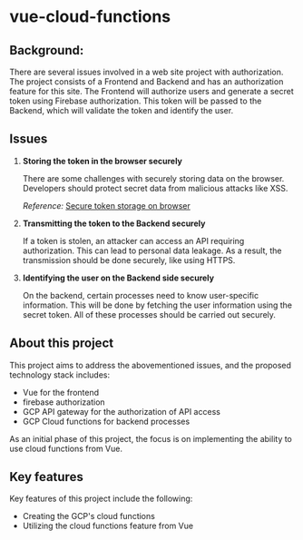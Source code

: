 # vue-cloud-functions

## Background:
There are several issues involved in a web site project with authorization.
The project consists of a Frontend and Backend and has an authorization feature for this site.
The Frontend will authorize users and generate a secret token using Firebase authorization.
This token will be passed to the Backend, which will validate the token and identify the user.

## Issues
1. **Storing the token in the browser securely**

   There are some challenges with securely storing data on the browser. 
   Developers should protect secret data from malicious attacks like XSS.

   *Reference:* [Secure token storage on browser](https://zenn.dev/peg/articles/e69de52ed12381)

2. **Transmitting the token to the Backend securely**

   If a token is stolen, an attacker can access an API requiring authorization. This can lead to personal data leakage. As a result, the transmission should be done securely, like using HTTPS.

3. **Identifying the user on the Backend side securely**

   On the backend, certain processes need to know user-specific information. This will be done by fetching the user information using the secret token. All of these processes should be carried out securely.


## About this project
This project aims to address the abovementioned issues, and the proposed technology stack includes:
- Vue for the frontend
- firebase authorization
- GCP API gateway for the authorization of API access
- GCP Cloud functions for backend processes

As an initial phase of this project, the focus is on implementing the ability to use cloud functions from Vue.

## Key features
Key features of this project include the following:
- Creating the GCP's cloud functions
- Utilizing the cloud functions feature from Vue
